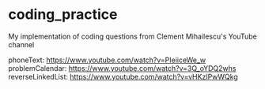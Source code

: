 # coding_practice
My implementation of coding questions from Clement Mihailescu's YouTube channel

phoneText: https://www.youtube.com/watch?v=PIeiiceWe_w
problemCalendar: https://www.youtube.com/watch?v=3Q_oYDQ2whs
reverseLinkedList: https://www.youtube.com/watch?v=vHKzIPwWQkg

